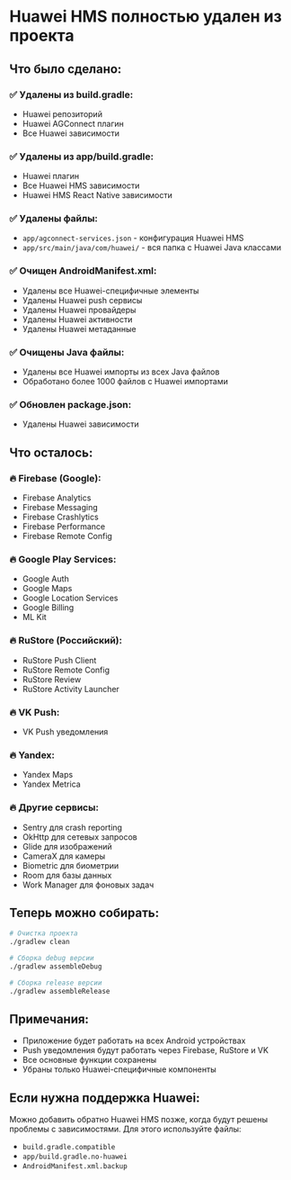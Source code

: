 # Huawei HMS полностью удален из проекта

## Что было сделано:

### ✅ Удалены из build.gradle:
- Huawei репозиторий
- Huawei AGConnect плагин
- Все Huawei зависимости

### ✅ Удалены из app/build.gradle:
- Huawei плагин
- Все Huawei HMS зависимости
- Huawei HMS React Native зависимости

### ✅ Удалены файлы:
- `app/agconnect-services.json` - конфигурация Huawei HMS
- `app/src/main/java/com/huawei/` - вся папка с Huawei Java классами

### ✅ Очищен AndroidManifest.xml:
- Удалены все Huawei-специфичные элементы
- Удалены Huawei push сервисы
- Удалены Huawei провайдеры
- Удалены Huawei активности
- Удалены Huawei метаданные

### ✅ Очищены Java файлы:
- Удалены все Huawei импорты из всех Java файлов
- Обработано более 1000 файлов с Huawei импортами

### ✅ Обновлен package.json:
- Удалены Huawei зависимости

## Что осталось:

### 🔥 Firebase (Google):
- Firebase Analytics
- Firebase Messaging
- Firebase Crashlytics
- Firebase Performance
- Firebase Remote Config

### 🔥 Google Play Services:
- Google Auth
- Google Maps
- Google Location Services
- Google Billing
- ML Kit

### 🔥 RuStore (Российский):
- RuStore Push Client
- RuStore Remote Config
- RuStore Review
- RuStore Activity Launcher

### 🔥 VK Push:
- VK Push уведомления

### 🔥 Yandex:
- Yandex Maps
- Yandex Metrica

### 🔥 Другие сервисы:
- Sentry для crash reporting
- OkHttp для сетевых запросов
- Glide для изображений
- CameraX для камеры
- Biometric для биометрии
- Room для базы данных
- Work Manager для фоновых задач

## Теперь можно собирать:

```bash
# Очистка проекта
./gradlew clean

# Сборка debug версии
./gradlew assembleDebug

# Сборка release версии
./gradlew assembleRelease
```

## Примечания:

- Приложение будет работать на всех Android устройствах
- Push уведомления будут работать через Firebase, RuStore и VK
- Все основные функции сохранены
- Убраны только Huawei-специфичные компоненты

## Если нужна поддержка Huawei:

Можно добавить обратно Huawei HMS позже, когда будут решены проблемы с зависимостями. Для этого используйте файлы:
- `build.gradle.compatible`
- `app/build.gradle.no-huawei`
- `AndroidManifest.xml.backup`